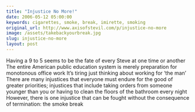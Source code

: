 ```yaml
---
title: "Injustice No More!"
date: 2006-05-12 05:00:00
keywords: cigarettes, smoke, break, imirette, smoking
original_url: http://www.axisofstevil.com/p/injustice-no-more
image: /assets/takebackyourbreak.jpg
slug: injustice-no-more
layout: post
---
```


Having a 9 to 5 seems to be the fate of every Steve at one time or another The entire American public education system is merely preparation for monotonous office work  It’s tiring just thinking about working for ‘the man’ There are many injustices that everyone must endure for the good of greater priorities; injustices that include taking orders from someone younger than you or having to clean the floors of the bathroom every night However, there is one injustice that can be fought without the consequence of termination: the smoke break

